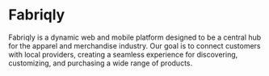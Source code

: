 # Fabriqly
Fabriqly is a dynamic web and mobile platform designed to be a central hub for the apparel and merchandise industry. Our goal is to connect customers with local providers, creating a seamless experience for discovering, customizing, and purchasing a wide range of products.
